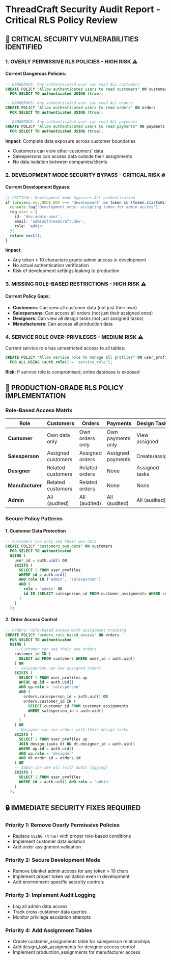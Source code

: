 # ThreadCraft Security Audit Report - Critical RLS Policy Review

## 🚨 CRITICAL SECURITY VULNERABILITIES IDENTIFIED

### 1. **OVERLY PERMISSIVE RLS POLICIES** - HIGH RISK ⚠️

#### Current Dangerous Policies:
```sql
-- DANGEROUS: Any authenticated user can read ALL customers
CREATE POLICY "Allow authenticated users to read customers" ON customers
  FOR SELECT TO authenticated USING (true);

-- DANGEROUS: Any authenticated user can read ALL orders  
CREATE POLICY "Allow authenticated users to read orders" ON orders
  FOR SELECT TO authenticated USING (true);

-- DANGEROUS: Any authenticated user can read ALL payments
CREATE POLICY "Allow authenticated users to read payments" ON payments
  FOR SELECT TO authenticated USING (true);
```

**Impact**: Complete data exposure across customer boundaries
- Customers can view other customers' data
- Salespersons can access data outside their assignments
- No data isolation between companies/clients

### 2. **DEVELOPMENT MODE SECURITY BYPASS** - CRITICAL RISK 🔥

#### Current Development Bypass:
```typescript
// CRITICAL: Development mode bypasses ALL authentication
if (process.env.NODE_ENV === 'development' && token && (token.startsWith('dev-admin-token') || token.length > 10)) {
  console.log('Development mode: accepting token for admin access');
  req.user = {
    id: 'dev-admin-user',
    email: 'admin@threadcraft.dev',
    role: 'admin'
  };
  return next();
}
```

**Impact**: 
- Any token > 10 characters grants admin access in development
- No actual authentication verification
- Risk of development settings leaking to production

### 3. **MISSING ROLE-BASED RESTRICTIONS** - HIGH RISK ⚠️

#### Current Policy Gaps:
- **Customers**: Can view all customer data (not just their own)
- **Salespersons**: Can access all orders (not just their assigned ones)  
- **Designers**: Can view all design tasks (not just assigned tasks)
- **Manufacturers**: Can access all production data

### 4. **SERVICE ROLE OVER-PRIVILEGES** - MEDIUM RISK ⚠️

Current service role has unrestricted access to all tables:
```sql
CREATE POLICY "Allow service role to manage all profiles" ON user_profiles
  FOR ALL USING (auth.role() = 'service_role');
```

**Risk**: If service role is compromised, entire database is exposed

## 🎯 PRODUCTION-GRADE RLS POLICY IMPLEMENTATION

### Role-Based Access Matrix

| Role | Customers | Orders | Payments | Design Tasks | Production |
|------|-----------|--------|----------|--------------|------------|
| **Customer** | Own data only | Own orders only | Own payments only | View assigned | None |
| **Salesperson** | Assigned customers | Assigned orders | Assigned payments | Create/assign | None |
| **Designer** | Related customers | Related orders | None | Assigned tasks | None |
| **Manufacturer** | Related customers | Related orders | None | None | Assigned tasks |
| **Admin** | All (audited) | All (audited) | All (audited) | All (audited) | All (audited) |

### Secure Policy Patterns

#### 1. Customer Data Protection
```sql
-- Customers can only see their own data
CREATE POLICY "customers_own_data" ON customers
  FOR SELECT TO authenticated 
  USING (
    user_id = auth.uid() OR
    EXISTS (
      SELECT 1 FROM user_profiles 
      WHERE id = auth.uid() 
      AND role IN ('admin', 'salesperson')
      AND (
        role = 'admin' OR 
        id IN (SELECT salesperson_id FROM customer_assignments WHERE customer_id = customers.id)
      )
    )
  );
```

#### 2. Order Access Control
```sql
-- Orders: Role-based access with assignment tracking
CREATE POLICY "orders_role_based_access" ON orders
  FOR SELECT TO authenticated 
  USING (
    -- Customer can see their own orders
    customer_id IN (
      SELECT id FROM customers WHERE user_id = auth.uid()
    ) OR
    -- Salesperson can see assigned orders
    EXISTS (
      SELECT 1 FROM user_profiles up
      WHERE up.id = auth.uid() 
      AND up.role = 'salesperson'
      AND (
        orders.salesperson_id = auth.uid() OR
        orders.customer_id IN (
          SELECT customer_id FROM customer_assignments 
          WHERE salesperson_id = auth.uid()
        )
      )
    ) OR
    -- Designer can see orders with their design tasks
    EXISTS (
      SELECT 1 FROM user_profiles up
      JOIN design_tasks dt ON dt.designer_id = auth.uid()
      WHERE up.id = auth.uid() 
      AND up.role = 'designer'
      AND dt.order_id = orders.id
    ) OR
    -- Admin can see all (with audit logging)
    EXISTS (
      SELECT 1 FROM user_profiles 
      WHERE id = auth.uid() AND role = 'admin'
    )
  );
```

## 🔒 IMMEDIATE SECURITY FIXES REQUIRED

### Priority 1: Remove Overly Permissive Policies
- Replace `USING (true)` with proper role-based conditions
- Implement customer data isolation
- Add order assignment validation

### Priority 2: Secure Development Mode
- Remove blanket admin access for any token > 10 chars
- Implement proper token validation even in development
- Add environment-specific security controls

### Priority 3: Implement Audit Logging
- Log all admin data access
- Track cross-customer data queries  
- Monitor privilege escalation attempts

### Priority 4: Add Assignment Tables
- Create customer_assignments table for salesperson relationships
- Add design_task_assignments for designer access control
- Implement production_assignments for manufacturer access